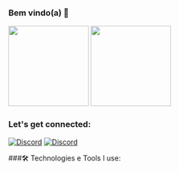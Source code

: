 ### Bem vindo(a) 🖖

<div>
  <img height="160em" src="https://github-readme-stats.vercel.app/api?username=Aurelior14&show_icons=true&theme=tokyonight"/>
  <img height="160em" src="https://github-readme-stats.vercel.app/api/top-langs/?username=Aurelior14&layout=compact&theme=tokyonight"/>
</div>

### Let's get connected:

[![Discord](https://img.shields.io/badge/Discord-7289DA?style=for-the-badge&logo=discord&logoColor=white)](https://discord.gg/936439691283165304)
[![Discord](	https://img.shields.io/badge/Gmail-D14836?style=for-the-badge&logo=gmail&logoColor=white)](https://mail.google.com/mail/u/0/?pli=1#inbox?compose=CllgCKCCRnGSRZBgPMDgzsXwtlcdjTcfzkBZbllCtzfXLFHhMTjjbnBPVZStCcMFWfZVrkJjNJq)



###🛠️ Technologies e Tools I use:


